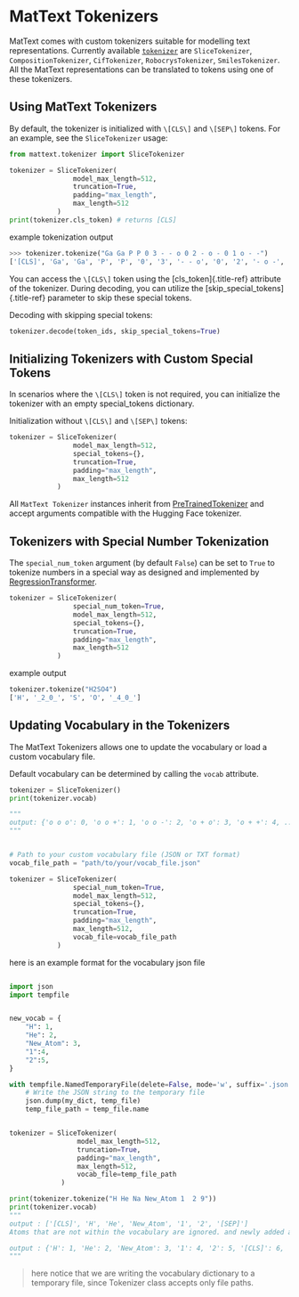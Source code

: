 # MatText Tokenizers

MatText comes with custom tokenizers suitable for modelling text representations.
Currently available [`tokenizer`](api.md#mattext.tokenizer) are `SliceTokenizer`, `CompositionTokenizer`, `CifTokenizer`, `RobocrysTokenizer`, `SmilesTokenizer`. All the MatText representations can be translated to tokens using one of these tokenizers.


## Using MatText Tokenizers

By default, the tokenizer is initialized with `\[CLS\]` and `\[SEP\]`
tokens. For an example, see the `SliceTokenizer` usage: 

``` python
from mattext.tokenizer import SliceTokenizer

tokenizer = SliceTokenizer(
                model_max_length=512, 
                truncation=True, 
                padding="max_length", 
                max_length=512
            )
print(tokenizer.cls_token) # returns [CLS]
```
example tokenization output
```python
>>> tokenizer.tokenize("Ga Ga P P 0 3 - - o 0 2 - o - 0 1 o - -")
['[CLS]', 'Ga', 'Ga', 'P', 'P', '0', '3', '- - o', '0', '2', '- o -', '0', '1', 'o - -', '[SEP]']
```

You can access the `\[CLS\]` token using the [cls_token]{.title-ref}
attribute of the tokenizer. During decoding, you can utilize the
[skip_special_tokens]{.title-ref} parameter to skip these special
tokens.

Decoding with skipping special tokens:

``` python
tokenizer.decode(token_ids, skip_special_tokens=True)
```


## Initializing Tokenizers with Custom Special Tokens

In scenarios where the `\[CLS\]` token is not required, you can initialize
the tokenizer with an empty special_tokens dictionary.

Initialization without `\[CLS\]` and `\[SEP\]` tokens:

``` python
tokenizer = SliceTokenizer(
                model_max_length=512, 
                special_tokens={}, 
                truncation=True,
                padding="max_length", 
                max_length=512
            )
```

All `MatText Tokenizer` instances inherit from
[PreTrainedTokenizer](https://huggingface.co/docs/transformers/v4.40.1/en/main_classes/tokenizer#transformers.PreTrainedTokenizer) and accept arguments compatible with the Hugging Face tokenizer.

## Tokenizers with Special Number Tokenization

The `special_num_token` argument (by default `False`) can be
set to `True`  to tokenize numbers in a special way as designed and
implemented by
[RegressionTransformer](https://www.nature.com/articles/s42256-023-00639-z).

``` python
tokenizer = SliceTokenizer(
                special_num_token=True,
                model_max_length=512, 
                special_tokens={}, 
                truncation=True,
                padding="max_length", 
                max_length=512
            )
```

example output
```python
tokenizer.tokenize("H2SO4")
['H', '_2_0_', 'S', 'O', '_4_0_']

```


## Updating Vocabulary in the Tokenizers

The MatText Tokenizers allows one to update the vocabulary or load a custom vocabulary file.

Default vocabulary can be determined by calling the `vocab` attribute.

``` python
tokenizer = SliceTokenizer()
print(tokenizer.vocab)

"""
output: {'o o o': 0, 'o o +': 1, 'o o -': 2, 'o + o': 3, 'o + +': 4, ....
"""
```

``` python

# Path to your custom vocabulary file (JSON or TXT format)
vocab_file_path = "path/to/your/vocab_file.json"

tokenizer = SliceTokenizer(
                special_num_token=True,
                model_max_length=512, 
                special_tokens={}, 
                truncation=True,
                padding="max_length", 
                max_length=512,
                vocab_file=vocab_file_path
            )
```

here is an example format for the vocabulary json file

``` python

import json
import tempfile


new_vocab = {
    "H": 1,
    "He": 2,
    "New_Atom": 3,
    "1":4,
    "2":5,
}

with tempfile.NamedTemporaryFile(delete=False, mode='w', suffix='.json') as temp_file:
    # Write the JSON string to the temporary file
    json.dump(my_dict, temp_file)
    temp_file_path = temp_file.name


tokenizer = SliceTokenizer(
                 model_max_length=512,
                 truncation=True,
                 padding="max_length",
                 max_length=512,
                 vocab_file=temp_file_path
             )

print(tokenizer.tokenize("H He Na New_Atom 1  2 9"))
print(tokenizer.vocab)
"""
output : ['[CLS]', 'H', 'He', 'New_Atom', '1', '2', '[SEP]']
Atoms that are not within the vocabulary are ignored. and newly added atoms are correctly tokenized.

output : {'H': 1, 'He': 2, 'New_Atom': 3, '1': 4, '2': 5, '[CLS]': 6, '[SEP]': 7}
"""

```

>here notice that we are writing the vocabulary dictionary to a temporary file, since Tokenizer class accepts only file paths.



